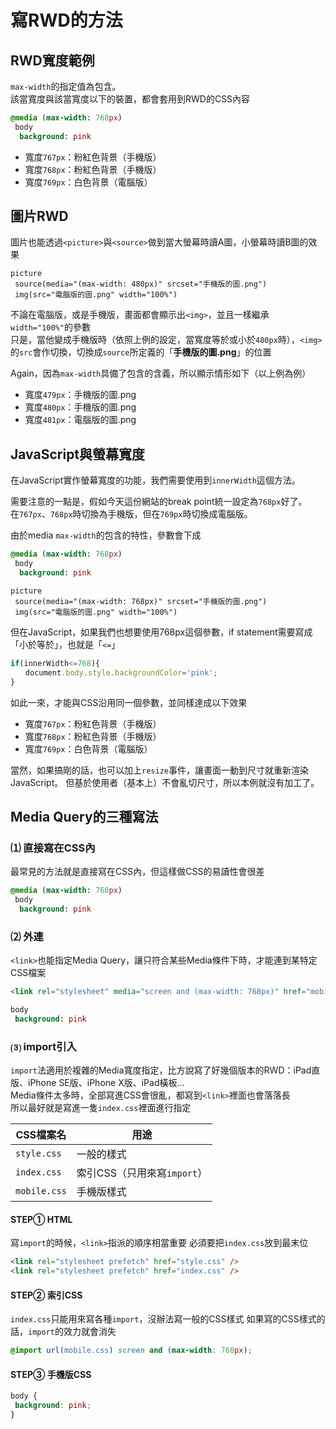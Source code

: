 # 寫RWD的方法

## RWD寬度範例

`max-width`的指定值為包含。  
該當寬度與該當寬度以下的裝置，都會套用到RWD的CSS內容

```sass
@media (max-width: 768px)
 body
  background: pink
```

* 寬度`767px`：粉紅色背景（手機版）
* 寬度`768px`：粉紅色背景（手機版）
* 寬度`769px`：白色背景（電腦版）

## 圖片RWD

圖片也能透過`<picture>`與`<source>`做到當大螢幕時讀A圖，小螢幕時讀B圖的效果

```pug
picture
 source(media="(max-width: 480px)" srcset="手機版的圖.png")
 img(src="電腦版的圖.png" width="100%")
```

不論在電腦版，或是手機版，畫面都會顯示出`<img>`，並且一樣繼承`width="100%"`的參數  
只是，當他變成手機版時（依照上例的設定，當寬度等於或小於`480px`時），`<img>`的`src`會作切換，切換成`source`所定義的「**手機版的圖.png**」的位置    

Again，因為`max-width`具備了包含的含義，所以顯示情形如下（以上例為例）    

* 寬度`479px`：手機版的圖.png
* 寬度`480px`：手機版的圖.png
* 寬度`481px`：電腦版的圖.png

## JavaScript與螢幕寬度

在JavaScript實作螢幕寬度的功能，我們需要使用到`innerWidth`這個方法。    

需要注意的一點是，假如今天這份網站的break point統一設定為`768px`好了。  
在`767px`、`768px`時切換為手機版，但在`769px`時切換成電腦版。    

由於media `max-width`的包含的特性，參數會下成

```sass
@media (max-width: 768px)
 body
  background: pink
```

```pug
picture
 source(media="(max-width: 768px)" srcset="手機版的圖.png")
 img(src="電腦版的圖.png" width="100%")
```

但在JavaScript，如果我們也想要使用768px這個參數，if statement需要寫成「小於等於」，也就是「`<=`」

```javascript
if(innerWidth<=768){
　　document.body.style.backgroundColor='pink';
}
```

如此一來，才能與CSS沿用同一個參數，並同樣達成以下效果

* 寬度`767px`：粉紅色背景（手機版）
* 寬度`768px`：粉紅色背景（手機版）
* 寬度`769px`：白色背景（電腦版）

當然，如果搞剛的話，也可以加上`resize`事件，讓畫面一動到尺寸就重新渲染JavaScript。
但基於使用者（基本上）不會亂切尺寸，所以本例就沒有加工了。

## Media Query的三種寫法

### ⑴ 直接寫在CSS內

最常見的方法就是直接寫在CSS內，但這樣做CSS的易讀性會很差

```sass
@media (max-width: 768px)
 body
  background: pink
```

### ⑵ <link>外連

`<link>`也能指定Media Query，讓只符合某些Media條件下時，才能連到某特定CSS檔案

```html
<link rel="stylesheet" media="screen and (max-width: 768px)" href="mobile.css" />
```

```sass
body
 background: pink
```

### ⑶ import引入

`import`法適用於複雜的Media寬度指定，比方說寫了好幾個版本的RWD：iPad直版、iPhone SE版、iPhone X版、iPad橫板…  
Media條件太多時，全部寫進CSS會很亂，都寫到`<link>`裡面也會落落長  
所以最好就是寫進一隻`index.css`裡面進行指定

|CSS檔案名		|用途						|
|---------------|---------------------------|
|`style.css`	|一般的樣式					|
|`index.css`	|索引CSS（只用來寫`import`）	|
|`mobile.css`	|手機版樣式					|

#### STEP① HTML

寫`import`的時候，`<link>`指派的順序相當重要
必須要把`index.css`放到最末位

```html
<link rel="stylesheet prefetch" href="style.css" />
<link rel="stylesheet prefetch" href="index.css" />
```

#### STEP② 索引CSS

`index.css`只能用來寫各種`import`，沒辦法寫一般的CSS樣式
如果寫的CSS樣式的話，`import`的效力就會消失

```css
@import url(mobile.css) screen and (max-width: 768px);
```

#### STEP③ 手機版CSS

```css
body {
 background: pink;
}
```



